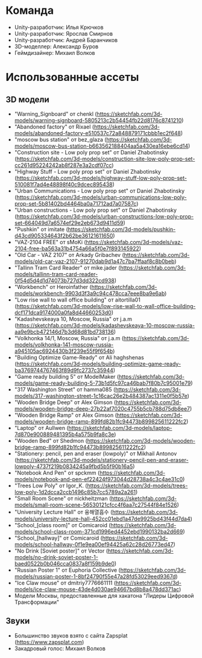 # Команда

- Unity-разработчик: Илья Крючков
- Unity-разработчик: Ярослав Смирнов
- Unity-разработчик: Андрей Баранчиков
- 3D-моделлер: Александр Буров
- Геймдизайнер: Михаил Волков

# Использованные ассеты

## 3D модели

- "Warning_Signboard" от chenkl (https://sketchfab.com/3d-models/warning-signboard-5805213c2b54454fb22d8176c8741210)
- "Abandoned factory" от Rixael (https://sketchfab.com/3d-models/abandoned-factory-e510537c72a848879171cbbb1ec2f648)
- "moscow bus station" от bez_glaza (https://sketchfab.com/3d-models/moscow-bus-station-b663562188404aa5a430ea16ebe6cd14)
- "Construction site - Low poly prop set" от Daniel Zhabotinsky (https://sketchfab.com/3d-models/construction-site-low-poly-prop-set-cc261d95224242ab8f287e3a2cdf07cc)
- "Highway Stuff - Low poly prop set" от Daniel Zhabotinsky (https://sketchfab.com/3d-models/highway-stuff-low-poly-prop-set-510081f7ad4e48898f40c9dcec895438)
- "Urban Communications - Low poly prop set" от Daniel Zhabotinsky (https://sketchfab.com/3d-models/urban-communications-low-poly-prop-set-5b81402bd4464ba0a71712ad7a07587c)
- "Urban constructions - Low poly prop set" от Daniel Zhabotinsky (https://sketchfab.com/3d-models/urban-constructions-low-poly-prop-set-664049d7a6574ef29e2eb673d9411d59)
- "Pushkin" от imitate (https://sketchfab.com/3d-models/pushkin-d43cd905334643f2b62be36121611650)
- "VAZ-2104 FREE" от sMoKi (https://sketchfab.com/3d-models/vaz-2104-free-ba563a31b4754a66a5f0e7f893145922)
- "Old Car - VAZ 2107" от Arkady Gribachev (https://sketchfab.com/3d-models/old-car-vaz-2107-91270dab9d1a47c7ba7ffaaf8c8b0beb)
- "Tallinn Tram Card Reader" от mike.jader (https://sketchfab.com/3d-models/tallinn-tram-card-reader-0f54d5d4d1d74073b727d3dd322cd938)
- "Workbench" от Heroinfather (https://sketchfab.com/3d-models/workbench-9903d3f3a9c94c478cca7eee8ba9e6ab)
- "Low rise wall to wall office building" от aitortilla01 (https://sketchfab.com/3d-models/low-rise-wall-to-wall-office-building-dcf171dca9174000a0fa8d44660253d0)
- "Kadashevskeaya 10, Moscow, Russia" от j.a.m (https://sketchfab.com/3d-models/kadashevskeaya-10-moscow-russia-aa9e9bcb472146d7b3d68d81bd738136)
- "Volkhonka 14/1, Moscow, Russia" от  j.a.m (https://sketchfab.com/3d-models/volkhonka-141-moscow-russia-a945105ac6924430b3f239e55f9f654b)
- "Building Optimize Game-Ready" от Ali haghshenas (https://sketchfab.com/3d-models/building-optimize-game-ready-ba3769744767463f89d9fc2737c35944)
- "Game ready building 5" от ModelMaker (https://sketchfab.com/3d-models/game-ready-building-5-73b1d5fc97ca46bab7f80b7c95001e79)
- "317 Washington Street" от hamma085 (https://sketchfab.com/3d-models/317-washington-street-1c16cac26e2b484387ac1311e0f5b57e)
- "Wooden Bridge Deep" от Alex Gimson (https://sketchfab.com/3d-models/wooden-bridge-deep-27b22af7020c4755b5cb788d75db8ee7)
- "Wooden Bridge Ramp" от Alex Gimson (https://sketchfab.com/3d-models/wooden-bridge-ramp-899fd82b1fc94473b899825611222fc2)
- "Laptop" от Aullwen (https://sketchfab.com/3d-models/laptop-7d870e900889481395b4a575b9fa8c3e)
- "Wooden Bed" от Shedmon (https://sketchfab.com/3d-models/wooden-bridge-ramp-899fd82b1fc94473b899825611222fc2)
- "Stationery: pencil, pen and eraser (lowpoly)" от Mikhail Antonov (https://sketchfab.com/3d-models/stationery-pencil-pen-and-eraser-lowpoly-4737f219b0834245a9fbd5b5f90b16a5)
- "Notebook And Pen" от spckmm (https://sketchfab.com/3d-models/notebook-and-pen-ef22424f973044d28738a4c3c4ae31c0)
- "Trees Low Poly" от Igor_K. (https://sketchfab.com/3d-models/trees-low-poly-1d2dcca2ccb1496c85b7cc5789a2a261)
- "Small Room Scene" от nickheitzman (https://sketchfab.com/3d-models/small-room-scene-56530121cfcc4f6aa7c27544f84e1526)
- "University Lecture Hall" от 융해열흡수 (https://sketchfab.com/3d-models/university-lecture-hall-452cc01ebd1a47de9925bd43f44d7da4)
- "School_[class room]" от Comicaroid (https://sketchfab.com/3d-models/school-class-room-371cd1996ed4452ebd1990132ba2d669)
- "School_[hallway]" от Comicaroid (https://sketchfab.com/3d-models/school-hallway-0f1e9ea00ef94425a62c28d26773ed47)
- "No Drink [Soviet poster]" от Vector (https://sketchfab.com/3d-models/no-drink-soviet-poster-1-baed0522b0b046cca0837a8f159b9de0)
- "Russian Poster 1" от Euphoria Collective (https://sketchfab.com/3d-models/russian-poster-1-8bf24790f55e47a28fd53029eed9367d)
- "Ice Claw mouse" от dmitriy7776661111 (https://sketchfab.com/3d-models/ice-claw-mouse-43de4d030ae94667bd8b8a478dd371ac)
- Модели Москвы, предоставленные для хакатона "Лидеры Цифровой Трансформации"

## Звуки

- Большинство звуков взято с сайта Zapsplat (https://www.zapsplat.com)
- Закадровый голос: Михаил Волков